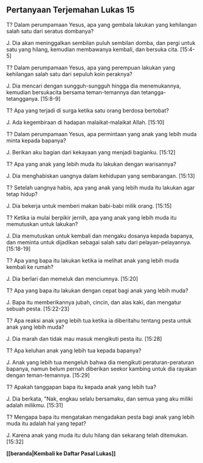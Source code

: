 ﻿## Pertanyaan Terjemahan Lukas 15 ##

T? Dalam perumpamaan Yesus, apa yang gembala lakukan yang kehilangan salah satu dari seratus dombanya?

J. Dia akan meninggalkan sembilan puluh sembilan domba, dan pergi untuk satu yang hilang, kemudian membawanya kembali, dan bersuka cita. [15:4-5]

T? Dalam perumpamaan Yesus, apa yang perempuan lakukan yang kehilangan salah satu dari sepuluh koin peraknya?

J. Dia mencari dengan sungguh-sungguh hingga dia menemukannya, kemudian bersukacita bersama teman-temannya dan tetangga-tetangganya. [15:8-9]

T? Apa yang terjadi di surga ketika satu orang berdosa bertobat?

J. Ada kegembiraan di hadapan malaikat-malaikat Allah. [15:10]

T? Dalam perumpamaan Yesus, apa permintaan yang anak yang lebih muda minta kepada bapanya?

J. Berikan aku bagian dari kekayaan yang menjadi bagianku. [15:12]

T? Apa yang anak yang lebih muda itu lakukan dengan warisannya?

J. Dia menghabiskan uangnya dalam kehidupan yang sembarangan. [15:13]

T? Setelah uangnya habis, apa yang anak yang lebih muda itu lakukan agar tetap hidup?

J. Dia bekerja untuk memberi makan babi-babi milik orang. [15:15]

T? Ketika ia mulai berpikir jernih, apa yang anak yang lebih muda itu memutuskan untuk lakukan?

J. Dia memutuskan untuk kembali dan mengaku dosanya kepada bapanya, dan meminta untuk dijadikan sebagai salah satu dari pelayan-pelayannya. [15:18-19]

T? Apa yang bapa itu lakukan ketika ia melihat anak yang lebih muda kembali ke rumah?

J. Dia berlari dan memeluk dan menciumnya. [15:20]

T? Apa yang bapa itu lakukan dengan cepat bagi anak yang lebih muda?

J. Bapa itu memberikannya jubah, cincin, dan alas kaki, dan mengatur sebuah pesta. [15:22-23]

T? Apa reaksi anak yang lebih tua ketika ia diberitahu tentang pesta untuk anak yang lebih muda?

J. Dia marah dan tidak mau masuk mengikuti pesta itu. [15:28]

T? Apa keluhan anak yang lebih tua kepada bapanya?

J. Anak yang lebih tua mengeluh bahwa dia mengikuti peraturan-peraturan bapanya, namun belum pernah diberikan seekor kambing untuk dia rayakan dengan teman-temannya. [15:29]

T? Apakah tanggapan bapa itu kepada anak yang lebih tua?

J. Dia berkata, "Nak, engkau selalu bersamaku, dan semua yang aku miliki adalah milikmu. [15:31]

T? Mengapa bapa itu mengatakan mengadakan pesta bagi anak yang lebih muda itu adalah hal yang tepat?

J. Karena anak yang muda itu dulu hilang dan sekarang telah ditemukan. [15:32]

__[[beranda|Kembali ke Daftar Pasal Lukas]]__


